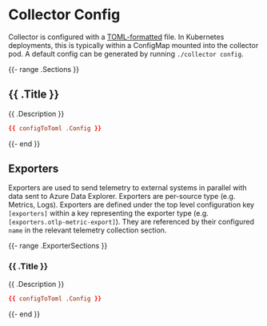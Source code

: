<!-- Generated by tools/docgen/config - DO NOT EDIT -->

# Collector Config

Collector is configured with a [TOML-formatted](https://toml.io/) file. In Kubernetes deployments, this is typically within a ConfigMap mounted into the collector pod. A default config can be generated by running `./collector config`.

{{- range .Sections }}
## {{ .Title }}

{{ .Description }}

```toml
{{ configToToml .Config }}
```
{{- end }}

## Exporters

Exporters are used to send telemetry to external systems in parallel with data sent to Azure Data Explorer. Exporters are per-source type (e.g. Metrics, Logs). Exporters are defined under the top level configuration key `[exporters]` within a key representing the exporter type (e.g. `[exporters.otlp-metric-export]`). They are referenced by their configured `name` in the relevant telemetry collection section.

{{- range .ExporterSections }}
### {{ .Title }}

{{ .Description }}

```toml
{{ configToToml .Config }}
```
{{- end }}
